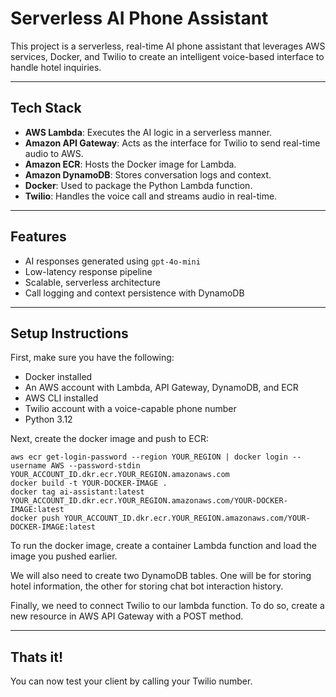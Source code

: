 # Serverless AI Phone Assistant

This project is a serverless, real-time AI phone assistant that leverages AWS services, Docker, and Twilio to create an intelligent voice-based interface to handle hotel inquiries.

---

## Tech Stack

- **AWS Lambda**: Executes the AI logic in a serverless manner.
- **Amazon API Gateway**: Acts as the interface for Twilio to send real-time audio to AWS.
- **Amazon ECR**: Hosts the Docker image for Lambda.
- **Amazon DynamoDB**: Stores conversation logs and context.
- **Docker**: Used to package the Python Lambda function.
- **Twilio**: Handles the voice call and streams audio in real-time.

---

## Features

- AI responses generated using `gpt-4o-mini`
- Low-latency response pipeline
- Scalable, serverless architecture
- Call logging and context persistence with DynamoDB

---

## Setup Instructions

First, make sure you have the following:

- Docker installed
- An AWS account with Lambda, API Gateway, DynamoDB, and ECR
- AWS CLI installed
- Twilio account with a voice-capable phone number
- Python 3.12

Next, create the docker image and push to ECR:

```
aws ecr get-login-password --region YOUR_REGION | docker login --username AWS --password-stdin YOUR_ACCOUNT_ID.dkr.ecr.YOUR_REGION.amazonaws.com
docker build -t YOUR-DOCKER-IMAGE .
docker tag ai-assistant:latest YOUR_ACCOUNT_ID.dkr.ecr.YOUR_REGION.amazonaws.com/YOUR-DOCKER-IMAGE:latest
docker push YOUR_ACCOUNT_ID.dkr.ecr.YOUR_REGION.amazonaws.com/YOUR-DOCKER-IMAGE:latest
```
To run the docker image, create a container Lambda function and load the image you pushed earlier. 

We will also need to create two DynamoDB tables. One will be for storing hotel information, the other for storing chat bot interaction history. 

Finally, we need to connect Twilio to our lambda function. To do so, create a new resource in AWS API Gateway with a POST method.

---

## Thats it! 

You can now test your client by calling your Twilio number. 

